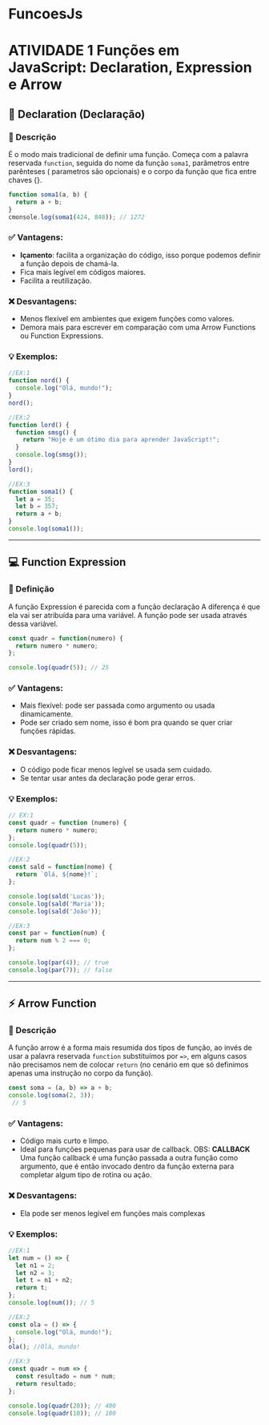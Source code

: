 # FuncoesJs

# ATIVIDADE 1 Funções em JavaScript: Declaration, Expression e Arrow

## 📘 Declaration (Declaração)

### 📄 Descrição
É o modo mais tradicional de definir uma função. Começa com a palavra reservada `function`, seguida do nome da função `soma1`, parâmetros entre parênteses ( parametros são opcionais) e o corpo da função que fica entre chaves {}.


```javascript
function soma1(a, b) {
  return a + b;
}
cmonsole.log(soma1(424, 848)); // 1272
```

### ✅ Vantagens:
- **Içamento**: facilita a organização do código, isso porque podemos definir a função depois de chamá-la.
- Fica mais legível em códigos maiores.
- Facilita a reutilização.

### ❌ Desvantagens:
- Menos flexível em ambientes que exigem funções como valores.
- Demora mais para escrever em comparação com uma Arrow Functions ou Function Expressions.

### 💡 Exemplos:
```javascript
//EX:1
function nord() {
  console.log("Olá, mundo!");
}
nord();

//EX:2
function lord() {
  function smsg() {
    return "Hoje é um ótimo dia para aprender JavaScript!";
  }
  console.log(smsg());
}
lord();

//EX:3
function soma1() {
  let a = 35;
  let b = 357;
  return a + b;
}
console.log(soma1());
```

---

## 💻 Function Expression

### 📄 Definição
A função Expression é parecida com a função declaração A diferença é que ela vai ser atribuída para uma variável. A função pode ser usada através dessa variável.

```javascript
const quadr = function(numero) {
  return numero * numero;
};

console.log(quadr(5)); // 25
```

### ✅ Vantagens:
- Mais flexível: pode ser passada como argumento ou usada dinamicamente.
- Pode ser criado sem nome, isso é bom pra quando se quer criar funções rápidas.

### ❌ Desvantagens:
- O código pode ficar menos legível se usada sem cuidado.
- Se tentar usar antes da declaração pode gerar erros.

### 💡 Exemplos:
```javascript
// EX:1
const quadr = function (numero) {
  return numero * numero;
};
console.log(quadr(5));

//EX:2
const sald = function(nome) {
  return `Olá, ${nome}!`;
};

console.log(sald('Lucas'));
console.log(sald('Maria'));
console.log(sald('João'));

//EX:3
const par = function(num) {
  return num % 2 === 0;
};

console.log(par(4)); // true
console.log(par(7)); // false
```

---

## ⚡ Arrow Function

### 📄 Descrição
 A função arrow é a forma mais resumida dos tipos de função, ao invés de usar a palavra reservada `function`  substituímos por `=>`, em alguns casos não precisamos nem de colocar `return` (no cenário em que só definimos apenas uma instrução no corpo da função).

 
```javascript
const soma = (a, b) => a + b;
console.log(soma(2, 3));
 // 5
```

### ✅ Vantagens:
- Código mais curto e limpo.
- Ideal para funções pequenas para usar de callback.
OBS: **CALLBACK** Uma função callback é uma função passada a outra função como argumento, que é então invocado dentro da função externa para completar algum tipo de rotina ou ação.

### ❌ Desvantagens:
- Ela pode ser menos legível em funções mais complexas

### 💡 Exemplos:
```javascript
//EX:1
let num = () => {
  let n1 = 2;
  let n2 = 3;
  let t = n1 + n2;
  return t;
};
console.log(num()); // 5

//EX:2
const ola = () => {
  console.log("Olá, mundo!");
};
ola(); //Olá, mundo!

//EX:3
const quadr = num => {
  const resultado = num * num;
  return resultado;
};

console.log(quadr(20)); // 400
console.log(quadr(10)); // 100
```

